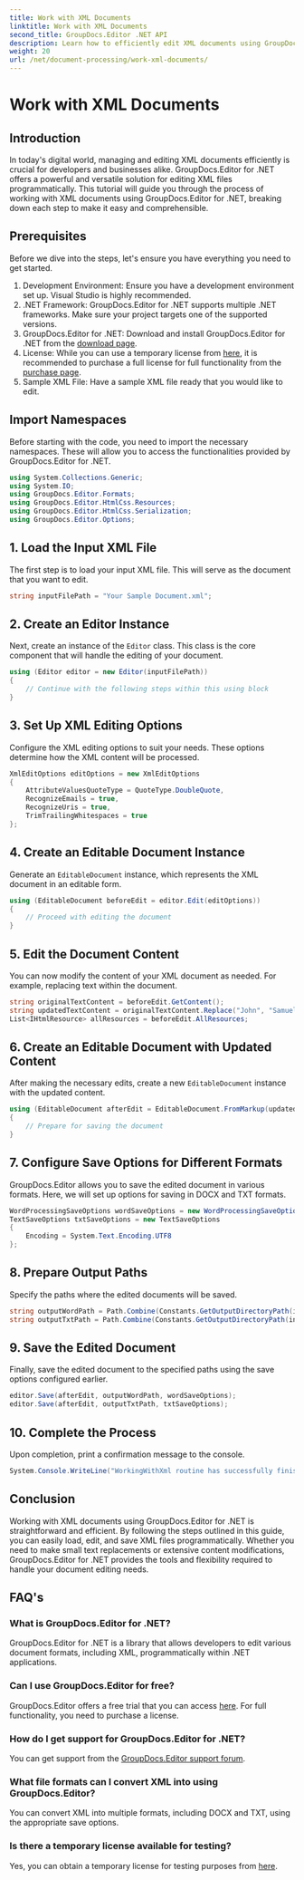 ```yaml
---
title: Work with XML Documents
linktitle: Work with XML Documents
second_title: GroupDocs.Editor .NET API
description: Learn how to efficiently edit XML documents using GroupDocs.Editor for .NET with our step-by-step guide, covering all essential steps and options.
weight: 20
url: /net/document-processing/work-xml-documents/
---
```


# Work with XML Documents

## Introduction
In today's digital world, managing and editing XML documents efficiently is crucial for developers and businesses alike. GroupDocs.Editor for .NET offers a powerful and versatile solution for editing XML files programmatically. This tutorial will guide you through the process of working with XML documents using GroupDocs.Editor for .NET, breaking down each step to make it easy and comprehensible.
## Prerequisites
Before we dive into the steps, let's ensure you have everything you need to get started.
1. Development Environment: Ensure you have a development environment set up. Visual Studio is highly recommended.
2. .NET Framework: GroupDocs.Editor for .NET supports multiple .NET frameworks. Make sure your project targets one of the supported versions.
3. GroupDocs.Editor for .NET: Download and install GroupDocs.Editor for .NET from the [download page](https://releases.groupdocs.com/editor/net/).
4. License: While you can use a temporary license from [here](https://purchase.groupdocs.com/temporary-license/), it is recommended to purchase a full license for full functionality from the [purchase page](https://purchase.groupdocs.com/buy).
5. Sample XML File: Have a sample XML file ready that you would like to edit.
## Import Namespaces
Before starting with the code, you need to import the necessary namespaces. These will allow you to access the functionalities provided by GroupDocs.Editor for .NET.
```csharp
using System.Collections.Generic;
using System.IO;
using GroupDocs.Editor.Formats;
using GroupDocs.Editor.HtmlCss.Resources;
using GroupDocs.Editor.HtmlCss.Serialization;
using GroupDocs.Editor.Options;
```
## 1. Load the Input XML File
The first step is to load your input XML file. This will serve as the document that you want to edit.
```csharp
string inputFilePath = "Your Sample Document.xml";
```
## 2. Create an Editor Instance
Next, create an instance of the `Editor` class. This class is the core component that will handle the editing of your document.
```csharp
using (Editor editor = new Editor(inputFilePath))
{
    // Continue with the following steps within this using block
}
```
## 3. Set Up XML Editing Options
Configure the XML editing options to suit your needs. These options determine how the XML content will be processed.
```csharp
XmlEditOptions editOptions = new XmlEditOptions
{
    AttributeValuesQuoteType = QuoteType.DoubleQuote,
    RecognizeEmails = true,
    RecognizeUris = true,
    TrimTrailingWhitespaces = true
};
```
## 4. Create an Editable Document Instance
Generate an `EditableDocument` instance, which represents the XML document in an editable form.
```csharp
using (EditableDocument beforeEdit = editor.Edit(editOptions))
{
    // Proceed with editing the document
}
```
## 5. Edit the Document Content
You can now modify the content of your XML document as needed. For example, replacing text within the document.
```csharp
string originalTextContent = beforeEdit.GetContent();
string updatedTextContent = originalTextContent.Replace("John", "Samuel");
List<IHtmlResource> allResources = beforeEdit.AllResources;
```
## 6. Create an Editable Document with Updated Content
After making the necessary edits, create a new `EditableDocument` instance with the updated content.
```csharp
using (EditableDocument afterEdit = EditableDocument.FromMarkup(updatedTextContent, allResources))
{
    // Prepare for saving the document
}
```
## 7. Configure Save Options for Different Formats
GroupDocs.Editor allows you to save the edited document in various formats. Here, we will set up options for saving in DOCX and TXT formats.
```csharp
WordProcessingSaveOptions wordSaveOptions = new WordProcessingSaveOptions(WordProcessingFormats.Docx);
TextSaveOptions txtSaveOptions = new TextSaveOptions
{
    Encoding = System.Text.Encoding.UTF8
};
```
## 8. Prepare Output Paths
Specify the paths where the edited documents will be saved.
```csharp
string outputWordPath = Path.Combine(Constants.GetOutputDirectoryPath(inputFilePath), Path.GetFileNameWithoutExtension(inputFilePath) + ".docx");
string outputTxtPath = Path.Combine(Constants.GetOutputDirectoryPath(inputFilePath), Path.GetFileNameWithoutExtension(inputFilePath) + ".txt");
```
## 9. Save the Edited Document
Finally, save the edited document to the specified paths using the save options configured earlier.
```csharp
editor.Save(afterEdit, outputWordPath, wordSaveOptions);
editor.Save(afterEdit, outputTxtPath, txtSaveOptions);
```
## 10. Complete the Process
Upon completion, print a confirmation message to the console.
```csharp
System.Console.WriteLine("WorkingWithXml routine has successfully finished");
```
## Conclusion
Working with XML documents using GroupDocs.Editor for .NET is straightforward and efficient. By following the steps outlined in this guide, you can easily load, edit, and save XML files programmatically. Whether you need to make small text replacements or extensive content modifications, GroupDocs.Editor for .NET provides the tools and flexibility required to handle your document editing needs.
## FAQ's
### What is GroupDocs.Editor for .NET?
GroupDocs.Editor for .NET is a library that allows developers to edit various document formats, including XML, programmatically within .NET applications.
### Can I use GroupDocs.Editor for free?
GroupDocs.Editor offers a free trial that you can access [here](https://releases.groupdocs.com/). For full functionality, you need to purchase a license.
### How do I get support for GroupDocs.Editor for .NET?
You can get support from the [GroupDocs.Editor support forum](https://forum.groupdocs.com/c/editor/20).
### What file formats can I convert XML into using GroupDocs.Editor?
You can convert XML into multiple formats, including DOCX and TXT, using the appropriate save options.
### Is there a temporary license available for testing?
Yes, you can obtain a temporary license for testing purposes from [here](https://purchase.groupdocs.com/temporary-license/).

